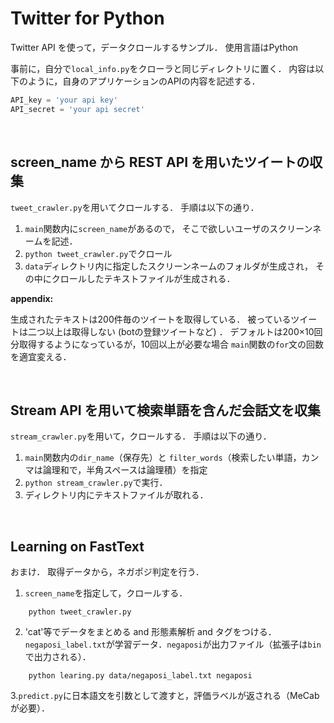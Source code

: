 # Twitter for Python

Twitter API を使って，データクロールするサンプル．
使用言語はPython

事前に，自分で`local_info.py`をクローラと同じディレクトリに置く．
内容は以下のように，自身のアプリケーションのAPIの内容を記述する．
```python
API_key = 'your api key'
API_secret = 'your api secret'
```

<br>

## screen_name から REST API を用いたツイートの収集 


`tweet_crawler.py`を用いてクロールする．
手順は以下の通り．

1. `main`関数内に`screen_name`があるので，
そこで欲しいユーザのスクリーンネームを記述．
2. `python tweet_crawler.py`でクロール
3. `data`ディレクトリ内に指定したスクリーンネームのフォルダが生成され，
その中にクロールしたテキストファイルが生成される．

**appendix:**

生成されたテキストは200件毎のツイートを取得している．
被っているツイートは二つ以上は取得しない (botの登録ツイートなど) ．
デフォルトは200×10回分取得するようになっているが，10回以上が必要な場合
`main`関数の`for`文の回数を適宜変える．

<br>


## Stream API を用いて検索単語を含んだ会話文を収集

`stream_crawler.py`を用いて，クロールする．
手順は以下の通り．

1. `main`関数内の`dir_name`（保存先）と
`filter_words`（検索したい単語，カンマは論理和で，半角スペースは論理積）を指定
2. `python stream_crawler.py`で実行．
3. ディレクトリ内にテキストファイルが取れる．


<br>


## Learning on FastText

おまけ．
取得データから，ネガポジ判定を行う．

1. `screen_name`を指定して，クロールする．

```
    python tweet_crawler.py
```

2. 'cat'等でデータをまとめる and 形態素解析 and タグをつける．
`negaposi_label.txt`が学習データ．`negaposi`が出力ファイル（拡張子は`bin`で出力される）．

```
    python learing.py data/negaposi_label.txt negaposi

```

3.`predict.py`に日本語文を引数として渡すと，評価ラベルが返される（MeCabが必要）．